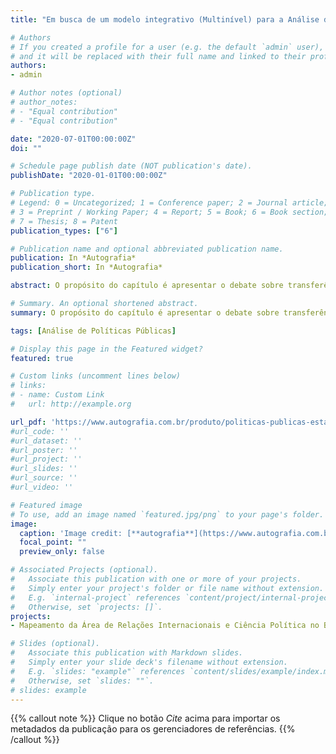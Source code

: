 ```yaml
---
title: "Em busca de um modelo integrativo (Multinível) para a Análise da Transferência de Políticas Públicas"

# Authors
# If you created a profile for a user (e.g. the default `admin` user), write the username (folder name) here 
# and it will be replaced with their full name and linked to their profile.
authors:
- admin

# Author notes (optional)
# author_notes:
# - "Equal contribution"
# - "Equal contribution"

date: "2020-07-01T00:00:00Z"
doi: ""

# Schedule page publish date (NOT publication's date).
publishDate: "2020-01-01T00:00:00Z"

# Publication type.
# Legend: 0 = Uncategorized; 1 = Conference paper; 2 = Journal article;
# 3 = Preprint / Working Paper; 4 = Report; 5 = Book; 6 = Book section;
# 7 = Thesis; 8 = Patent
publication_types: ["6"]

# Publication name and optional abbreviated publication name.
publication: In *Autografia*
publication_short: In *Autografia*

abstract: O propósito do capítulo é apresentar o debate sobre transferência de políticas públicas com atenção especial às reflexões que se vinculam à literatura, dando ênfase a uma perspectiva multidimensional.

# Summary. An optional shortened abstract.
summary: O propósito do capítulo é apresentar o debate sobre transferência de políticas públicas com atenção especial às reflexões que se vinculam à literatura, dando ênfase a uma perspectiva multidimensional.

tags: [Análise de Políticas Públicas]

# Display this page in the Featured widget?
featured: true

# Custom links (uncomment lines below)
# links:
# - name: Custom Link
#   url: http://example.org

url_pdf: 'https://www.autografia.com.br/produto/politicas-publicas-estado-e-sustentabilidade/'
#url_code: ''
#url_dataset: ''
#url_poster: ''
#url_project: ''
#url_slides: ''
#url_source: ''
#url_video: ''

# Featured image
# To use, add an image named `featured.jpg/png` to your page's folder. 
image:
  caption: 'Image credit: [**autografia**](https://www.autografia.com.br)'
  focal_point: ""
  preview_only: false

# Associated Projects (optional).
#   Associate this publication with one or more of your projects.
#   Simply enter your project's folder or file name without extension.
#   E.g. `internal-project` references `content/project/internal-project/index.md`.
#   Otherwise, set `projects: []`.
projects:
- Mapeamento da Área de Relações Internacionais e Ciência Política no Brasil

# Slides (optional).
#   Associate this publication with Markdown slides.
#   Simply enter your slide deck's filename without extension.
#   E.g. `slides: "example"` references `content/slides/example/index.md`.
#   Otherwise, set `slides: ""`.
# slides: example
---
```


{{% callout note %}}
Clique no botão *Cite* acima para importar os metadados da publicação para os gerenciadores de referências.
{{% /callout %}}

